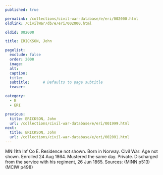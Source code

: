 ```yaml
---
published: true

permalink: /collections/civil-war-database/e/eri/002000.html
oldlink: /CivilWar/db/e/eri/002000.html

oldid: 002000

title: ERICKSON, John

pagelist:
  exclude: false
  order: 2000
  image: 
  alt:
  caption:
  title:
  subtitle:      # Defaults to page subtitle
  teaser:

category: 
  - E 
  - ERI

previous:
  title: ERICKSON, John
  url: /collections/civil-war-database/e/eri/001999.html  
next:
  title: ERICKSON, John
  url: /collections/civil-war-database/e/eri/002001.html   
---
```

MN 11th Inf Co E. Residence not shown. Born in Norway. Civil War: Age not shown. Enrolled 24 Aug 1864. Mustered the same day. Private. Discharged from the service with his regiment, 26 Jun 1865. Sources: (MINN p513) (MCIW p498)